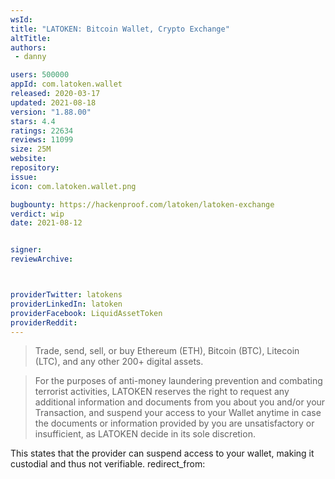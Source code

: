 ```yaml
---
wsId: 
title: "LATOKEN: Bitcoin Wallet, Crypto Exchange"
altTitle: 
authors:
 - danny

users: 500000
appId: com.latoken.wallet
released: 2020-03-17
updated: 2021-08-18
version: "1.88.00"
stars: 4.4
ratings: 22634
reviews: 11099
size: 25M
website: 
repository: 
issue: 
icon: com.latoken.wallet.png

bugbounty: https://hackenproof.com/latoken/latoken-exchange
verdict: wip
date: 2021-08-12


signer: 
reviewArchive:



providerTwitter: latokens
providerLinkedIn: latoken
providerFacebook: LiquidAssetToken
providerReddit: 
---
```

>Trade, send, sell, or buy Ethereum (ETH), Bitcoin (BTC), Litecoin (LTC), and any other 200+ digital assets.

>For  the  purposes  of  anti-money  laundering  prevention  and  combating  terrorist  activities, LATOKEN reserves the right  to request  any additional information and documents from you about you and/or your Transaction, and suspend your access to your Wallet anytime in case the documents or information provided by you are unsatisfactory or insufficient, as LATOKEN decide in its sole discretion.

This states that the provider can suspend access to your wallet, making it custodial and thus not verifiable.
redirect_from:



